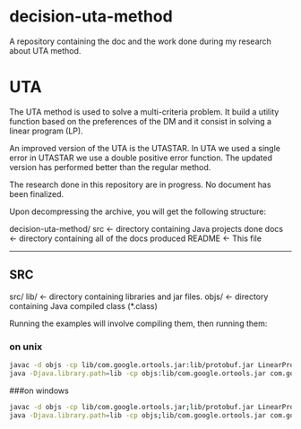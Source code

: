 # decision-uta-method
A repository containing the doc and the work done during my research about UTA method.

# UTA
The UTA method is used to solve a multi-criteria problem. It build a utility function based on the preferences of the DM and it consist in solving a linear program (LP).

An improved version of the UTA is the UTASTAR. In UTA we used a single error in UTASTAR we use a double positive error function. The updated version has performed better than the regular method. 

The research done in this repository are in progress. No document has been finalized.

Upon decompressing the archive, you will get the following structure:

decision-uta-method/
  src              <- directory containing Java projects done
  docs             <- directory containing all of the docs produced
  README           <- This file
  
----------------------
SRC
----------------------
src/
  lib/             <- directory containing libraries and jar files.
  objs/            <- directory containing Java compiled class (*.class)

Running the examples will involve compiling them, then running them:
### on unix
```bash
javac -d objs -cp lib/com.google.ortools.jar:lib/protobuf.jar LinearProgramming.java
java -Djava.library.path=lib -cp objs:lib/com.google.ortools.jar com.google.ortools.samples.LinearProgramming
```

###on windows
```bash
javac -d objs -cp lib/com.google.ortools.jar;lib/protobuf.jar LinearProgramming.java
java -Djava.library.path=lib -cp objs;lib/com.google.ortools.jar com.google.ortools.samples.LinearProgramming
```
